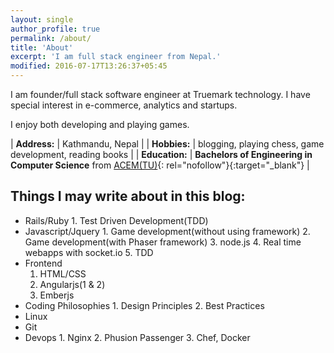 ```yaml
---
layout: single
author_profile: true
permalink: /about/
title: 'About'
excerpt: 'I am full stack engineer from Nepal.'
modified: 2016-07-17T13:26:37+05:45
---
```


I am founder/full stack software engineer at Truemark technology. I have special interest in e-commerce, analytics and startups.

I enjoy both developing and playing games.

| **Address:** | Kathmandu, Nepal |
| **Hobbies:** | blogging, playing chess, game development, reading books |
| **Education:** | **Bachelors of Engineering in Computer Science** from [ACEM(TU)](http://acem.edu.np/){: rel="nofollow"}{:target="\_blank"} |

## Things I may write about in this blog:

- Rails/Ruby 1. Test Driven Development(TDD)
- Javascript/Jquery 1. Game development(without using framework) 2. Game development(with Phaser framework) 3. node.js 4. Real time webapps with socket.io 5. TDD
- Frontend
  1. HTML/CSS
  2. Angularjs(1 & 2)
  3. Emberjs
- Coding Philosophies 1. Design Principles 2. Best Practices
- Linux
- Git
- Devops 1. Nginx 2. Phusion Passenger 3. Chef, Docker

